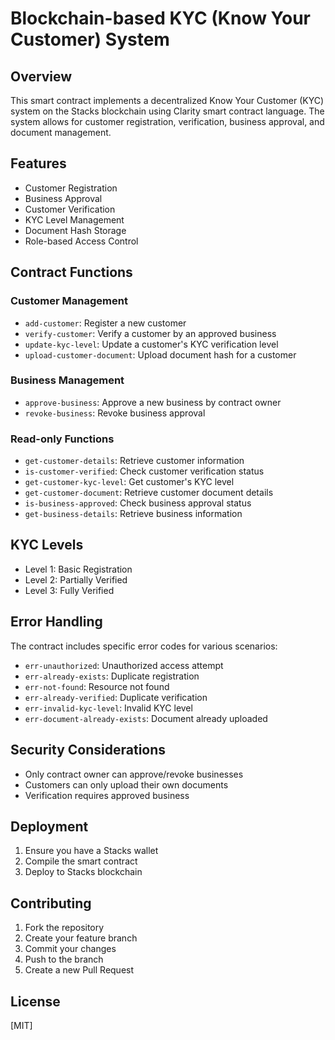 # Blockchain-based KYC (Know Your Customer) System

## Overview
This smart contract implements a decentralized Know Your Customer (KYC) system on the Stacks blockchain using Clarity smart contract language. The system allows for customer registration, verification, business approval, and document management.

## Features
- Customer Registration
- Business Approval
- Customer Verification
- KYC Level Management
- Document Hash Storage
- Role-based Access Control

## Contract Functions

### Customer Management
- `add-customer`: Register a new customer
- `verify-customer`: Verify a customer by an approved business
- `update-kyc-level`: Update a customer's KYC verification level
- `upload-customer-document`: Upload document hash for a customer

### Business Management
- `approve-business`: Approve a new business by contract owner
- `revoke-business`: Revoke business approval

### Read-only Functions
- `get-customer-details`: Retrieve customer information
- `is-customer-verified`: Check customer verification status
- `get-customer-kyc-level`: Get customer's KYC level
- `get-customer-document`: Retrieve customer document details
- `is-business-approved`: Check business approval status
- `get-business-details`: Retrieve business information

## KYC Levels
- Level 1: Basic Registration
- Level 2: Partially Verified
- Level 3: Fully Verified

## Error Handling
The contract includes specific error codes for various scenarios:
- `err-unauthorized`: Unauthorized access attempt
- `err-already-exists`: Duplicate registration
- `err-not-found`: Resource not found
- `err-already-verified`: Duplicate verification
- `err-invalid-kyc-level`: Invalid KYC level
- `err-document-already-exists`: Document already uploaded

## Security Considerations
- Only contract owner can approve/revoke businesses
- Customers can only upload their own documents
- Verification requires approved business

## Deployment
1. Ensure you have a Stacks wallet
2. Compile the smart contract
3. Deploy to Stacks blockchain

## Contributing
1. Fork the repository
2. Create your feature branch
3. Commit your changes
4. Push to the branch
5. Create a new Pull Request

## License
[MIT]
